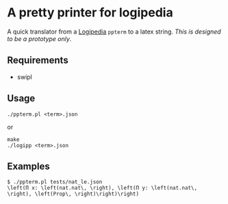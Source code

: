 # A pretty printer for logipedia

A quick translator from a
[Logipedia](https://github.com/deducteam/logipedia) `ppterm` to a latex
string.  *This is designed to be a prototype only*.

## Requirements
- swipl

## Usage
```
./ppterm.pl <term>.json
```
or
```
make
./logipp <term>.json
```

## Examples
```
$ ./ppterm.pl tests/nat_le.json
\left(Π x: \left(nat.nat\, \right), \left(Π y: \left(nat.nat\,
\right), \left(Prop\, \right)\right)\right)
```
